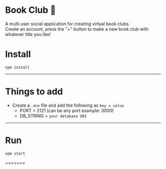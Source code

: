 # Book Club 📘

A multi user social application for creating virtual book clubs.  
Create an account, press the "+" button to make a new book club with whatever title you like!


# Install

`npm install`

---

# Things to add

- Create a `.env` file and add the following as `key = value`
  - PORT = 2121 (can be any port example: 3000)
  - DB_STRING = `your database URI`

---

# Run

`npm start`

=======
